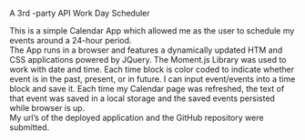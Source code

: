 A 3rd -party API Work Day Scheduler

This is a simple Calendar App which allowed me as the user to schedule my events around a 24-hour period.  
The App runs in a browser and features a dynamically updated HTM and CSS applications powered by JQuery.  The Moment.js Library was used to work with date and time.
Each time block is color coded to indicate whether event is in the past, present, or in future.  I can input event/events into a time block and save it.  Each time my Calendar page was refreshed, the text of that event was saved in a local storage and the saved events persisted while browser is up.  
My url’s of the deployed application and the GitHub repository were submitted. 
